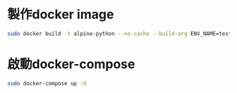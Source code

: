 # 製作docker image
```bash
sudo docker build -t alpine-python --no-cache --build-arg ENV_NAME=test .
```

# 啟動docker-compose
```bash
sudo docker-compose up -d
```